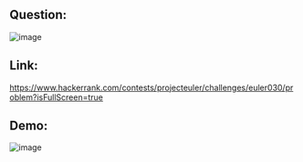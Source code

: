 ## Question:
![image](https://github.com/DaRkAnon1mous/Hackerrank_ProjectEuler/assets/86824571/f988cd5a-c36d-4309-bff9-3da9cdf4f52a)

## Link:
https://www.hackerrank.com/contests/projecteuler/challenges/euler030/problem?isFullScreen=true

## Demo:
![image](https://github.com/DaRkAnon1mous/Hackerrank_ProjectEuler/assets/86824571/d61e30a2-3dcc-423f-8c84-9456f883170d)
